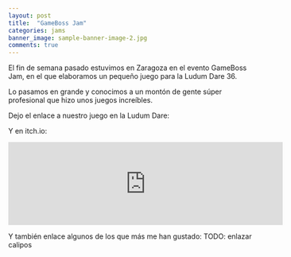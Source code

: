 ```yaml
---
layout: post
title:  "GameBoss Jam"
categories: jams
banner_image: sample-banner-image-2.jpg
comments: true
---
```


El fin de semana pasado estuvimos en Zaragoza en el evento GameBoss Jam, en el que elaboramos un pequeño juego para la Ludum Dare 36.

Lo pasamos en grande y conocimos a un montón de gente súper profesional que hizo unos juegos increíbles.

Dejo el enlace a nuestro juego en la Ludum Dare:

Y en itch.io:
<iframe frameborder="0" src="https://itch.io/embed/82585" width="552" height="167"></iframe>

Y también enlace algunos de los que más me han gustado:
TODO: enlazar calipos
